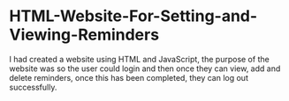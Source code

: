 # HTML-Website-For-Setting-and-Viewing-Reminders

I had created a website using HTML and JavaScript, the purpose of the website was so the user could login and then once they can view, add and delete reminders, once this has been completed, they can log out successfully.
